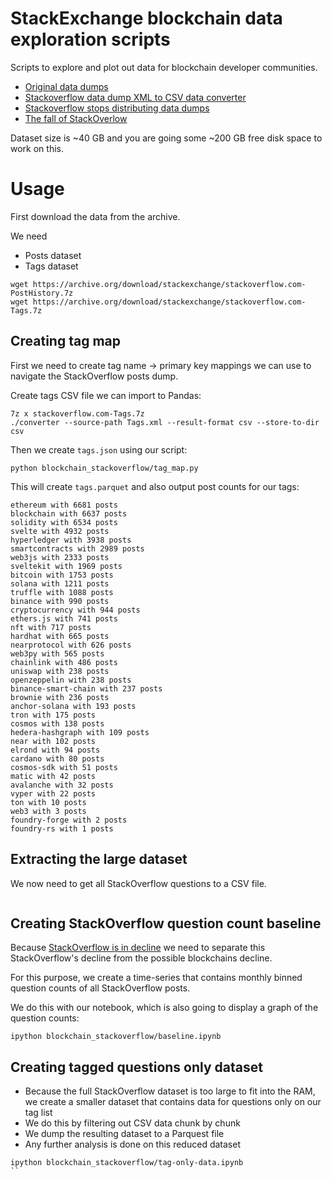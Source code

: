 # StackExchange blockchain data exploration scripts

Scripts to explore and plot out data for blockchain developer communities.

- [Original data dumps](https://archive.org/details/stackexchange)
- [Stackoverflow data dump XML to CSV data converter](https://github.com/SkobelevIgor/stackexchange-xml-converter)
- [Stackoverflow stops distributing data dumps](https://meta.stackoverflow.com/a/425121/315168)
- [The fall of StackOverlow](https://observablehq.com/@ayhanfuat/the-fall-of-stack-overflow)  

Dataset size is ~40 GB and you are going some ~200 GB free disk space to work on this.

# Usage

First download the data from the archive.

We need

- Posts dataset
- Tags dataset

```shell
wget https://archive.org/download/stackexchange/stackoverflow.com-PostHistory.7z
wget https://archive.org/download/stackexchange/stackoverflow.com-Tags.7z
```

## Creating tag map

First we need to create tag name -> primary key mappings
we can use to navigate the StackOverflow posts dump.

Create tags CSV file we can import to Pandas:

```shell
7z x stackoverflow.com-Tags.7z
./converter --source-path Tags.xml --result-format csv --store-to-dir csv
```

Then we create `tags.json` using our script:

```shell
python blockchain_stackoverflow/tag_map.py 
```

This will create `tags.parquet` and also output post counts for our tags:

```
ethereum with 6681 posts
blockchain with 6637 posts
solidity with 6534 posts
svelte with 4932 posts
hyperledger with 3938 posts
smartcontracts with 2989 posts
web3js with 2333 posts
sveltekit with 1969 posts
bitcoin with 1753 posts
solana with 1211 posts
truffle with 1088 posts
binance with 990 posts
cryptocurrency with 944 posts
ethers.js with 741 posts
nft with 717 posts
hardhat with 665 posts
nearprotocol with 626 posts
web3py with 565 posts
chainlink with 486 posts
uniswap with 238 posts
openzeppelin with 238 posts
binance-smart-chain with 237 posts
brownie with 236 posts
anchor-solana with 193 posts
tron with 175 posts
cosmos with 138 posts
hedera-hashgraph with 109 posts
near with 102 posts
elrond with 94 posts
cardano with 80 posts
cosmos-sdk with 51 posts
matic with 42 posts
avalanche with 32 posts
vyper with 22 posts
ton with 10 posts
web3 with 3 posts
foundry-forge with 2 posts
foundry-rs with 1 posts
```

## Extracting the large dataset

We now need to get all StackOverflow questions to a CSV file.

```shell

```

## Creating StackOverflow question count baseline 

Because [StackOverflow is in decline]() we need to separate
this StackOverflow's decline from the possible blockchains decline.

For this purpose, we create a time-series that contains monthly
binned question counts of all StackOverflow posts.

We do this with our notebook, which is also going to display 
a graph of the question counts:

```shell
ipython blockchain_stackoverflow/baseline.ipynb
```

## Creating tagged questions only dataset


- Because the full StackOverflow dataset is too large to fit into the RAM,
  we create a smaller dataset that contains data for questions 
  only on our tag list
- We do this by filtering out CSV data chunk by chunk
- We dump the resulting dataset to a Parquest file
- Any further analysis is done on this reduced dataset  

```shell
ipython blockchain_stackoverflow/tag-only-data.ipynb
``